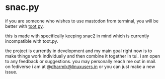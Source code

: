 # snac.py

if you are someone who wishes to use mastodon from terminal, you will be better with [toot.py](https://github.com/fireshadow/toot.py).

this is made with specifically keeping snac2 in mind which is currently incompatible with toot.py.

the project is currently in development and my main goal right now is to make things work individually and then combine it together in tui. i am open to any feedback or suggestions. you may personally reach me out in mail. on fediverse i am at @dharmik@linuxusers.in or you can just make a new issue.

